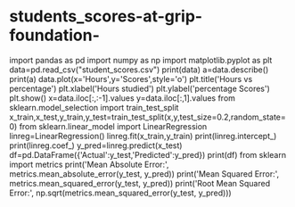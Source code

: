 # students_scores-at-grip-foundation-
import pandas as pd import numpy as np import matplotlib.pyplot as plt data=pd.read_csv("student_scores.csv") print(data) a=data.describe() print(a) data.plot(x='Hours',y='Scores',style='o') plt.title('Hours vs percentage') plt.xlabel('Hours studied') plt.ylabel('percentage Scores') plt.show() x=data.iloc[:,:-1].values y=data.iloc[:,1].values from sklearn.model_selection import train_test_split x_train,x_test,y_train,y_test=train_test_split(x,y,test_size=0.2,random_state=0) from sklearn.linear_model import LinearRegression linreg=LinearRegression() linreg.fit(x_train,y_train) print(linreg.intercept_) print(linreg.coef_) y_pred=linreg.predict(x_test) df=pd.DataFrame({'Actual':y_test,'Predicted':y_pred}) print(df) from sklearn import metrics print('Mean Absolute Error:', metrics.mean_absolute_error(y_test, y_pred)) print('Mean Squared Error:', metrics.mean_squared_error(y_test, y_pred)) print('Root Mean Squared Error:', np.sqrt(metrics.mean_squared_error(y_test, y_pred)))
